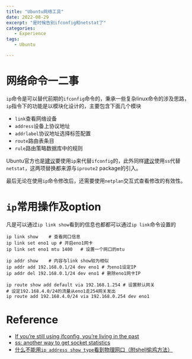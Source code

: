 ```yaml
---
title: "Ubuntu网络工具"
date: 2022-08-29
excerpt: "是时候告别ifconfig和netstat了"
categories: 
   - Experience
tags:
   - Ubuntu

---
```




# 网络命令一二事

`ip`命令是可以替代前期的`ifconfig`命令的，秉承一些复杂linux命令的涉及思路，`ip`指令下的功能是以模块化设计的，主要包含下面几个模块

- `link`查看网络设备
- `address`设备上协议地址
- `addrlabel`协议地址选择标签配置
- `route`路由表条目
- `rule`路由策略数据库中的规则

Ubuntu官方也是[建议](https://ubuntu.com/blog/if-youre-still-using-ifconfig-youre-living-in-the-past)要使用`ip`来代替`ifconfig`的，此外同样[建议](https://ubuntu.com/blog/ss-another-way-to-get-socket-statistics)使用`ss`代替`netstat`，这两项替换都来源与`iproute2` package的引入。

最后无论在使用`ip`命令修改后，还需要使用`netplan`交互式查看修改的有效性。

# `ip`常用操作及option

凡是可以通过`ip link show`看到的信息也都都可以通过`ip link`命令设置的

```shell
ip link show	# 查看网口信息
ip link set eno1 up	# 开启eno1网卡
ip link set eno1 mtu 1400	# 设置一个网口的mtu

ip addr show 	# 内容与link show较为相似
ip addr add 192.168.0.1/24 dev eno1	# 为eno1设定IP
ip addr del 192.168.0.1/24 dev eno1	# 删除eno1网卡IP

ip route show add default via 192.168.1.254	# 设置默认网关
# 设定192.168.4.0/24的流量从eno1走254网关发出
ip route add 192.168.4.0/24 via 192.168.0.254 dev eno1
```

# Reference

- [If you’re still using ifconfig, you’re living in the past](https://ubuntu.com/blog/if-youre-still-using-ifconfig-youre-living-in-the-past)
- [ss: another way to get socket statistics](https://ubuntu.com/blog/ss-another-way-to-get-socket-statistics)
- [什么不能用`ip address show type`看到物理网口（附shell偷鸡方法）](https://serverfault.com/questions/1019363/using-ip-address-show-type-to-display-physical-network-interface)